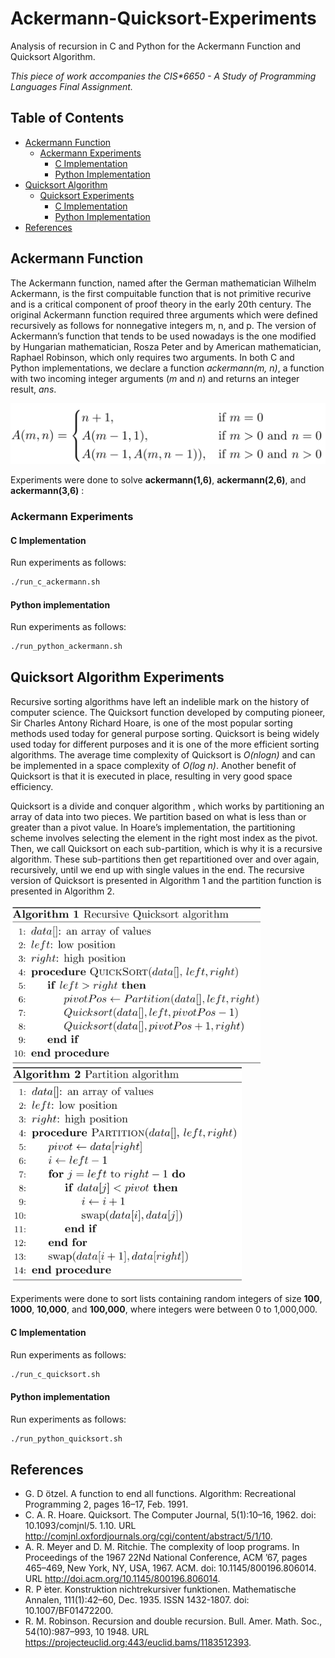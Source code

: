 # Ackermann-Quicksort-Experiments
Analysis of recursion in C and Python for the Ackermann Function and Quicksort Algorithm.

_This piece of work accompanies the CIS*6650 - A Study of Programming Languages Final Assignment._

## Table of Contents
* [Ackermann Function](#ackermann-function)
    * [Ackermann Experiments](#ackermann-experiments)
        * [C Implementation](#c-implementation)
        * [Python Implementation](#python-implementation)
* [Quicksort Algorithm](#quicksort-algorithm)
    * [Quicksort Experiments](#quicksort-experiments)
        * [C Implementation](#c-implementation)
        * [Python Implementation](#python-implementation)
* [References](#references)

## Ackermann Function

The Ackermann function, named after the German mathematician Wilhelm Ackermann, is the first compuitable function that is not primitive recurive and is a critical component of proof theory in the early 20th century. The original Ackermann function required three arguments which were defined recursively as follows for nonnegative integers m, n, and p. The version of Ackermann’s function that tends to be used nowadays is the one modified by Hungarian mathematician, Rosza Peter and by American mathematician, Raphael Robinson, which only requires two arguments. In both C and Python implementations, we declare a function *ackermann(m, n)*, a function with two incoming integer arguments (*m* and *n*) and returns an integer result, *ans*.

![](images/ackermann.png)

Experiments were done to solve **ackermann(1,6)**, **ackermann(2,6)**, and **ackermann(3,6)** :

### Ackermann Experiments
#### C Implementation

Run experiments as follows:
```sh
./run_c_ackermann.sh
```

#### Python implementation

Run experiments as follows:
```sh
./run_python_ackermann.sh
```

## Quicksort Algorithm Experiments
Recursive sorting algorithms have left an indelible mark on the history of computer science. The Quicksort function developed by computing pioneer, Sir Charles Antony Richard Hoare, is one of the most popular sorting methods used today for general purpose sorting. Quicksort is being widely used today for different purposes and it is one of the more efficient sorting algorithms. The average time complexity of Quicksort is *O(nlogn)* and can be implemented in a space complexity of *O(log n)*. Another benefit of Quicksort is that it is executed in place, resulting in very good space efficiency.

Quicksort is a divide and conquer algorithm , which works by partitioning an array of data into two pieces. We partition based on what is less than or greater than a pivot value. In Hoare’s implementation, the partitioning scheme involves selecting the element in the right most index as the pivot. Then, we call Quicksort on each sub-partition, which is why it is a recursive algorithm. These sub-partitions then get repartitioned over and over again, recursively, until we end up with single values in the end. The recursive version of Quicksort is presented in Algorithm 1 and the partition function is presented in Algorithm 2.

<img src="images/alg1.png" alt="Drawing" style="width: 400px;"/>

<img src="images/alg2.png" alt="Drawing" style="width: 370px;"/>

Experiments were done to sort lists containing random integers of size **100**, **1000**, **10,000**, and **100,000**, where integers were between 0 to 1,000,000.

#### C Implementation

Run experiments as follows:
```sh
./run_c_quicksort.sh
```

#### Python implementation

Run experiments as follows:
```sh
./run_python_quicksort.sh
```

## References
* G. D ̈otzel. A function to end all functions. Algorithm: Recreational Programming 2, pages 16–17, Feb. 1991.
* C. A. R. Hoare. Quicksort. The Computer Journal, 5(1):10–16, 1962. doi: 10.1093/comjnl/5. 1.10. URL http://comjnl.oxfordjournals.org/cgi/content/abstract/5/1/10.
* A. R. Meyer and D. M. Ritchie. The complexity of loop programs. In Proceedings of the 1967 22Nd National Conference, ACM ’67, pages 465–469, New York, NY, USA, 1967. ACM. doi: 10.1145/800196.806014. URL http://doi.acm.org/10.1145/800196.806014.
* R. P ́eter. Konstruktion nichtrekursiver funktionen. Mathematische Annalen, 111(1):42–60, Dec. 1935. ISSN 1432-1807. doi: 10.1007/BF01472200.
* R. M. Robinson. Recursion and double recursion. Bull. Amer. Math. Soc., 54(10):987–993, 10 1948. URL https://projecteuclid.org:443/euclid.bams/1183512393.
